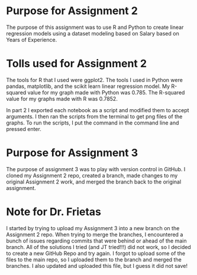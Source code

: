 # Purpose for Assignment 2
The purpose of this assignment was to use R and Python to create linear regression models using a dataset modeling based on Salary based on Years of Experience. 
# Tolls used for Assignment 2
The tools for R that I used were ggplot2. 
The tools I used in Python were pandas, matplotlib, and the scikit learn linear regression model. 
My R-squared value for my graph made with Python was 0.785. The R-squared value for my graphs made with R was 0.7852. 

In part 2 I exported each notebook as a script and modified them to accept arguments. I then ran the scripts from the terminal to get png files of the graphs. To run the scripts, I put the command in the command line and pressed enter. 

# Purpose for Assignment 3
The purpose of assignment 3 was to play with version control in GitHub. I cloned my Assignment 2 repo, created a branch, made changes to my original Assignment 2 work, and merged the branch back to the original assignment. 

# Note for Dr. Frietas
I started by trying to upload my Assignment 3 into a new branch on the Assignment 2 repo. When trying to merge the branches, I encountered a bunch of issues regarding commits that were behind or ahead of the main branch. All of the solutions I tried (and JT tried!!!) did not work, so I decided to create a new GitHub Repo and try again. I forgot to upload some of the files to the main repo, so I uploaded them to the branch and merged the branches. I also updated and uploaded this file, but I guess it did not save!
